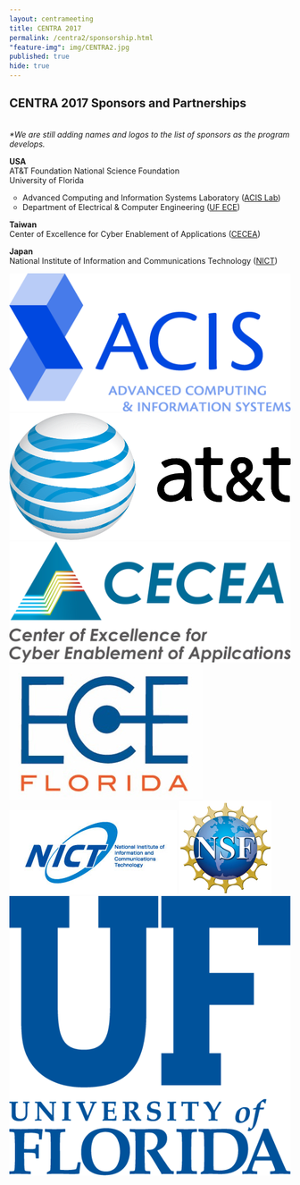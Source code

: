 ```yaml
---
layout: centrameeting
title: CENTRA 2017
permalink: /centra2/sponsorship.html
"feature-img": img/CENTRA2.jpg
published: true
hide: true
---
```


## CENTRA 2017 Sponsors and Partnerships

<br />
<i>*We are still adding names and logos to the list of sponsors as the program develops.</i> <br />
<p>
<strong>USA </strong> <br />
AT&T Foundation
National Science Foundation <br />
University of Florida
<ul type="circle">
 <li>Advanced Computing and Information Systems Laboratory (<a href="https://www.acis.ufl.edu">ACIS Lab</a>)</li>
 <li>Department of Electrical & Computer Engineering (<a href="https://www.ece.ufl.edu" target="_blank">UF ECE</a>)</li>
</ul>
</p>
<p>
<strong>Taiwan</strong> <br />
Center of Excellence for Cyber Enablement of Applications (<a href="https://www.cecea.tw/e_index.php" target="_blank">CECEA</a>)
</p>

<strong>Japan</strong> <br />
National Institute of Information and Communications Technology (<a href="https://nict.go.jp/en/asean_ivo/index.html" target="_blank">NICT<a/>) 

<div id="sponsors">
    <img src="/img/acis_signature_blue02.jpg" />
    <img src="/img/A_T_T.png" />
    <img src="/img/CECEA_LOGO_v.jpg" />
    <img src="/img/ece.jpg" />
    <img src="/img/2_logo-nict-en.png" />
    <img src="/img/nsf1_for_web.jpg" />
    <img src="/img/UF.png" />
</div>
